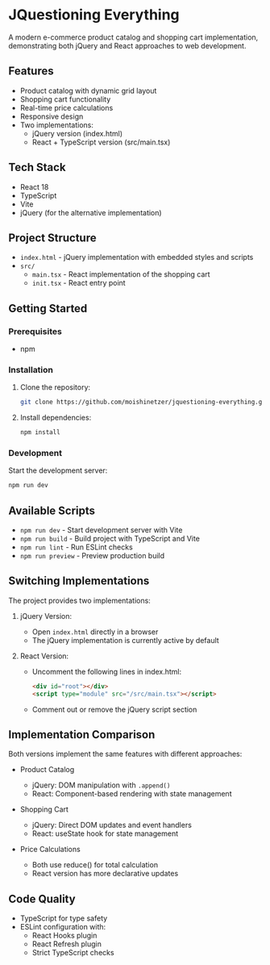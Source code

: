 # JQuestioning Everything

A modern e-commerce product catalog and shopping cart implementation, demonstrating both jQuery and React approaches to web development.

## Features

- Product catalog with dynamic grid layout
- Shopping cart functionality
- Real-time price calculations
- Responsive design
- Two implementations:
  - jQuery version (index.html)
  - React + TypeScript version (src/main.tsx)

## Tech Stack

- React 18
- TypeScript
- Vite
- jQuery (for the alternative implementation)

## Project Structure

- `index.html` - jQuery implementation with embedded styles and scripts
- `src/`
  - `main.tsx` - React implementation of the shopping cart
  - `init.tsx` - React entry point

## Getting Started

### Prerequisites

- npm

### Installation

1. Clone the repository:

   ```bash
   git clone https://github.com/moishinetzer/jquestioning-everything.git
   ```

2. Install dependencies:
   ```bash
   npm install
   ```

### Development

Start the development server:

```bash
npm run dev
```

## Available Scripts

- `npm run dev` - Start development server with Vite
- `npm run build` - Build project with TypeScript and Vite
- `npm run lint` - Run ESLint checks
- `npm run preview` - Preview production build

## Switching Implementations

The project provides two implementations:

1. jQuery Version:

   - Open `index.html` directly in a browser
   - The jQuery implementation is currently active by default

2. React Version:
   - Uncomment the following lines in index.html:
     ```html
     <div id="root"></div>
     <script type="module" src="/src/main.tsx"></script>
     ```
   - Comment out or remove the jQuery script section

## Implementation Comparison

Both versions implement the same features with different approaches:

- Product Catalog

  - jQuery: DOM manipulation with `.append()`
  - React: Component-based rendering with state management

- Shopping Cart

  - jQuery: Direct DOM updates and event handlers
  - React: useState hook for state management

- Price Calculations
  - Both use reduce() for total calculation
  - React version has more declarative updates

## Code Quality

- TypeScript for type safety
- ESLint configuration with:
  - React Hooks plugin
  - React Refresh plugin
  - Strict TypeScript checks

